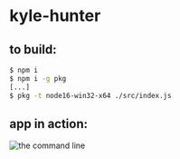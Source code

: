 # kyle-hunter
## to build:
```sh
$ npm i
$ npm i -g pkg
[...]
$ pkg -t node16-win32-x64 ./src/index.js
```
## app in action:
![the command line](https://i.imgur.com/o6gPtfu.png)

